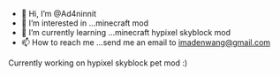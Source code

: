 - 👋 Hi, I’m @Ad4ninnit
- 👀 I’m interested in ...minecraft mod
- 🌱 I’m currently learning ...minecraft hypixel skyblock mod
- 📫 How to reach me ...send me an email to imadenwang@gmail.com

Currently working on hypixel skyblock pet mod :)
